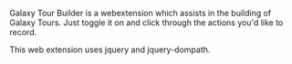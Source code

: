 Galaxy Tour Builder is a webextension which assists in the building of Galaxy
Tours.  Just toggle it on and click through the actions you'd like to record.

This web extension uses jquery and jquery-dompath.
